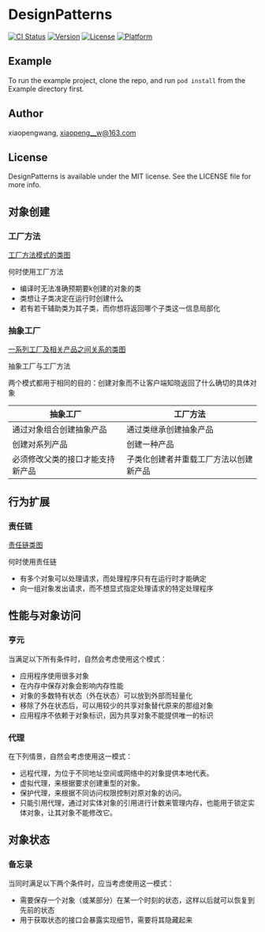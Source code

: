 # DesignPatterns

[![CI Status](https://img.shields.io/travis/xiaopengwang/DesignPatterns.svg?style=flat)](https://travis-ci.org/xiaopengwang/DesignPatterns)
[![Version](https://img.shields.io/cocoapods/v/DesignPatterns.svg?style=flat)](https://cocoapods.org/pods/DesignPatterns)
[![License](https://img.shields.io/cocoapods/l/DesignPatterns.svg?style=flat)](https://cocoapods.org/pods/DesignPatterns)
[![Platform](https://img.shields.io/cocoapods/p/DesignPatterns.svg?style=flat)](https://cocoapods.org/pods/DesignPatterns)

## Example

To run the example project, clone the repo, and run `pod install` from the Example directory first.

## Author

xiaopengwang, xiaopeng__w@163.com

## License

DesignPatterns is available under the MIT license. See the LICENSE file for more info.

## 对象创建

### 工厂方法 

[工厂方法模式的类图](https://github.com/xiaopengmonsters/DesignPatterns/blob/master/Example/images/工厂.png)

何时使用工厂方法

* 编译时无法准确预期要k创建的对象的类
* 类想让子类决定在运行时创建什么
* 若有若干辅助类为其子类，而你想将返回哪个子类这一信息局部化

### 抽象工厂

[一系列工厂及相关产品之间关系的类图](https://github.com/xiaopengmonsters/DesignPatterns/blob/master/Example/images/抽象工厂.png)

抽象工厂与工厂方法

两个模式都用于相同的目的：创建对象而不让客户端知晓返回了什么确切的具体对象

|  抽象工厂 | 工厂方法 |
|  ----  | ----  |
| 通过对象组合创建抽象产品  | 通过类继承创建抽象产品 |
| 创建对系列产品  | 创建一种产品 |
| 必须修改父类的接口才能支持新产品  | 子类化创建者并重载工厂方法以创建新产品 |

## 行为扩展

### 责任链

[责任链类图](https://github.com/xiaopengmonsters/DesignPatterns/blob/master/Example/images/责任链.png)

何时使用责任链

* 有多个对象可以处理请求，而处理程序只有在运行时才能确定
* 向一组对象发出请求，而不想显式指定处理请求的特定处理程序

## 性能与对象访问

### 亨元

当满足以下所有条件时，自然会考虑使用这个模式：

* 应用程序使用很多对象
* 在内存中保存对象会影响内存性能
* 对象的多数特有状态（外在状态）可以放到外部而轻量化
* 移除了外在状态后，可以用较少的共享对象替代原来的那组对象
* 应用程序不依赖于对象标识，因为共享对象不能提供唯一的标识

### 代理

在下列情景，自然会考虑使用这一模式：

* 远程代理，为位于不同地址空间或网络中的对象提供本地代表。
* 虚拟代理，来根据要求创建重型的对象。
* 保护代理，来根据不同访问权限控制对原对象的访问。
* 只能引用代理，通过对实体对象的引用进行计数来管理内存，也能用于锁定实体对象，让其对象不能修改它。

## 对象状态

### 备忘录

当同时满足以下两个条件时，应当考虑使用这一模式：

* 需要保存一个对象（或某部分）在某一个时刻的状态，这样以后就可以恢复到先前的状态
* 用于获取状态的接口会暴露实现细节，需要将其隐藏起来
